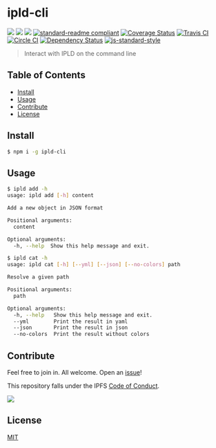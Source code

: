 # ipld-cli

[![](https://img.shields.io/badge/made%20by-Protocol%20Labs-blue.svg?style=flat-square)](http://ipn.io)
[![](https://img.shields.io/badge/project-IPFS-blue.svg?style=flat-square)](http://ipfs.io/)
[![](https://img.shields.io/badge/freenode-%23ipfs-blue.svg?style=flat-square)](http://webchat.freenode.net/?channels=%23ipfs)
[![standard-readme compliant](https://img.shields.io/badge/standard--readme-OK-green.svg?style=flat-square)](https://github.com/RichardLitt/standard-readme)
[![Coverage Status](https://coveralls.io/repos/github/ipfs/js-ipld-cli/badge.svg?branch=master)](https://coveralls.io/github/ipfs/js-ipld-cli?branch=master)
[![Travis CI](https://travis-ci.org/ipfs/js-ipld-cli.svg?branch=master)](https://travis-ci.org/ipfs/js-ipld-cli)
[![Circle CI](https://circleci.com/gh/ipfs/js-ipld-cli.svg?style=svg)](https://circleci.com/gh/ipfs/js-ipld-cli)
[![Dependency Status](https://david-dm.org/ipfs/js-ipld-cli.svg?style=flat-square)](https://david-dm.org/ipfs/js-ipld-cli) [![js-standard-style](https://img.shields.io/badge/code%20style-standard-brightgreen.svg?style=flat-square)](https://github.com/feross/standard)

> Interact with IPLD on the command line

## Table of Contents

- [Install](#install)
- [Usage](#usage)
- [Contribute](#contribute)
- [License](#license)

## Install

```bash
$ npm i -g ipld-cli
```

## Usage

```bash
$ ipld add -h
usage: ipld add [-h] content

Add a new object in JSON format

Positional arguments:
  content

Optional arguments:
  -h, --help  Show this help message and exit.

$ ipld cat -h
usage: ipld cat [-h] [--yml] [--json] [--no-colors] path

Resolve a given path

Positional arguments:
  path

Optional arguments:
  -h, --help   Show this help message and exit.
  --yml        Print the result in yaml
  --json       Print the result in json
  --no-colors  Print the result without colors
```

## Contribute

Feel free to join in. All welcome. Open an [issue](https://github.com/ipfs/js-ipld-cli/issues)!

This repository falls under the IPFS [Code of Conduct](https://github.com/ipfs/community/blob/master/code-of-conduct.md).

[![](https://cdn.rawgit.com/jbenet/contribute-ipfs-gif/master/img/contribute.gif)](https://github.com/ipfs/community/blob/master/contributing.md)

## License

[MIT](LICENSE)

